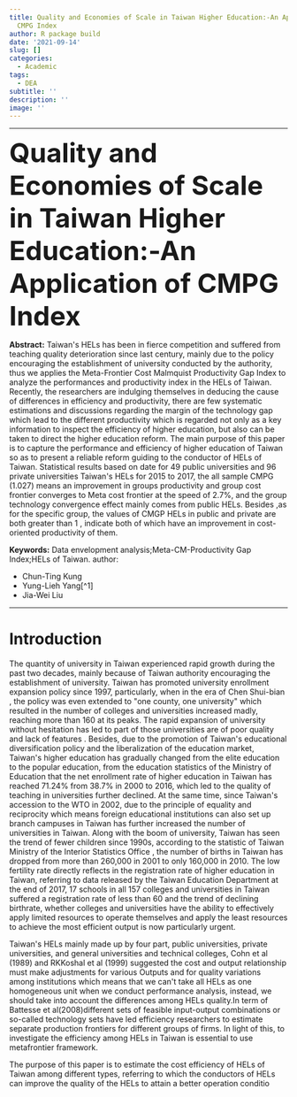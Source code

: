 ```yaml
---
title: Quality and Economies of Scale in Taiwan Higher Education:-An Application of
  CMPG Index
author: R package build
date: '2021-09-14'
slug: []
categories:
  - Academic
tags:
  - DEA
subtitle: ''
description: ''
image: ''
---
```


---
<font size="13">**Quality and Economies of Scale in Taiwan Higher Education:-An Application of CMPG Index**</font>
  
**Abstract:** 
  Taiwan's HELs has been in fierce competition and suffered from
  teaching quality deterioration since last century, mainly due to the
  policy encouraging the establishment of university conducted by the
  authority, thus we applies the Meta-Frontier Cost Malmquist
  Productivity Gap Index to analyze the performances and productivity
  index in the HELs of Taiwan. Recently, the researchers are indulging
  themselves in deducing the cause of differences in efficiency and
  productivity, there are few systematic estimations and discussions
  regarding the margin of the technology gap which lead to the different
  productivity which is regarded not only as a key information to
  inspect the efficiency of higher education, but also can be taken to
  direct the higher education reform. The main purpose of this paper is
  to capture the performance and efficiency of higher education of
  Taiwan so as to present a reliable reform guiding to the conductor of
  HELs of Taiwan. Statistical results based on date for 49 public
  universities and 96 private universities Taiwan's HELs for 2015 to
  2017, the all sample CMPG (1.027) means an improvement in groups
  productivity and group cost frontier converges to Meta cost frontier
  at the speed of 2.7%, and the group technology convergence effect
  mainly comes from public HELs. Besides ,as for the specific group, the
  values of CMGP HELs in public and private are both greater than 1 ,
  indicate both of which have an improvement in cost-oriented
  productivity of them.

  **Keywords:** Data envelopment analysis;Meta-CM-Productivity Gap
  Index;HELs of Taiwan.
author:
- Chun-Ting Kung
- Yung-Lieh Yang[^1]
- Jia-Wei Liu

---

# Introduction

The quantity of university in Taiwan experienced rapid growth during the
past two decades, mainly because of Taiwan authority encouraging the
establishment of university. Taiwan has promoted university enrollment
expansion policy since 1997, particularly, when in the era of Chen
Shui-bian , the policy was even extended to "one county, one university"
which resulted in the number of colleges and universities increased
madly, reaching more than 160 at its peaks. The rapid expansion of
university without hesitation has led to part of those universities are
of poor quality and lack of features . Besides, due to the promotion of
Taiwan's educational diversification policy and the liberalization of
the education market, Taiwan's higher education has gradually changed
from the elite education to the popular education, from the education
statistics of the Ministry of Education that the net enrollment rate of
higher education in Taiwan has reached 71.24% from 38.7% in 2000 to
2016, which led to the quality of teaching in universities further
declined. At the same time, since Taiwan's accession to the WTO in 2002,
due to the principle of equality and reciprocity which means foreign
educational institutions can also set up branch campuses in Taiwan has
further increased the number of universities in Taiwan. Along with the
boom of university, Taiwan has seen the trend of fewer children since
1990s, according to the statistic of Taiwan Ministry of the Interior
Statistics Office , the number of births in Taiwan has dropped from more
than 260,000 in 2001 to only 160,000 in 2010. The low fertility rate
directly reflects in the registration rate of higher education in
Taiwan, referring to data released by the Taiwan Education Department at
the end of 2017, 17 schools in all 157 colleges and universities in
Taiwan suffered a registration rate of less than 60 and the trend of
declining birthrate, whether colleges and universities have the ability
to effectively apply limited resources to operate themselves and apply
the least resources to achieve the most efficient output is now
particularly urgent.

Taiwan's HELs mainly made up by four part, public universities, private
universities, and general universities and technical colleges, Cohn et
al (1989) and RKKoshal et al (1999) suggested the cost and output
relationship must make adjustments for various Outputs and for quality
variations among institutions which means that we can't take all HELs as
one homogeneous unit when we conduct performance analysis, instead, we
should take into account the differences among HELs quality.In term of
Battesse et al(2008)different sets of feasible input-output combinations
or so-called technology sets have led efficiency researchers to estimate
separate production frontiers for different groups of firms. In light of
this, to investigate the efficiency among HELs in Taiwan is essential to
use metafrontier framework.

The purpose of this paper is to estimate the cost efficiency of HELs of
Taiwan among different types, referring to which the conductors of HELs
can improve the quality of the HELs to attain a better operation
conditio